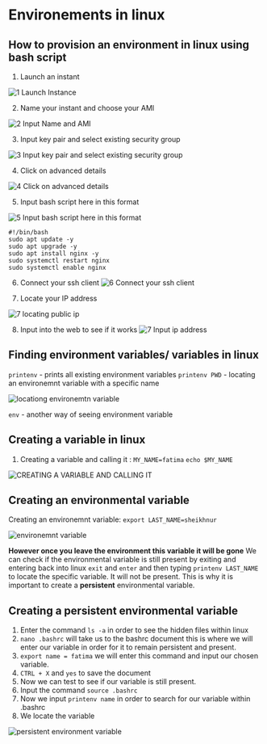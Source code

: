 # Environements in linux

## How to provision an environment in linux using bash script

1. Launch an instant

![1  Launch Instance](https://user-images.githubusercontent.com/129324316/232101833-d9a0be87-2d9b-4858-a57e-dac8b8f19ccc.png)


2. Name your instant and choose your AMI

![2  Input Name and AMI](https://user-images.githubusercontent.com/129324316/232101913-1d5be5b7-facf-418d-975e-4fb46c440218.png)

3. Input key pair and select existing security group

![3  Input key pair and select existing security group](https://user-images.githubusercontent.com/129324316/232102090-6649a367-80d8-44dc-83ab-7aeb40f3d8c3.png)

4. Click on advanced details

![4  Click on advanced details](https://user-images.githubusercontent.com/129324316/232102105-2bc50b3d-0cef-477a-88cc-e6b48816a8db.png)



5. Input bash script here in this format

![5  Input bash script here in this format](https://user-images.githubusercontent.com/129324316/232102124-e3bc2f6e-71fa-4ea3-9a8e-c976e385dda1.png)

```
#!/bin/bash 
sudo apt update -y 
sudo apt upgrade -y 
sudo apt install nginx -y 
sudo systemctl restart nginx 
sudo systemctl enable nginx
```
6. Connect your ssh client
![6  Connect your ssh client](https://user-images.githubusercontent.com/129324316/232102782-dd8dd0fe-615e-4d76-b769-1f976b398687.png)


7. Locate your IP address

![7  locating public ip](https://user-images.githubusercontent.com/129324316/232102926-357521b2-54fd-4e3b-ad46-c50980f926c1.png)

8. Input into the web to see if it works
![7  Input ip address](https://user-images.githubusercontent.com/129324316/232102810-e1179c6f-3980-4096-93e7-05583d037aaa.png)


## Finding environment variables/ variables in linux

`printenv` - prints all existing environment variables
`printenv PWD` - locating an environemnt variable with a specific name

![locationg environemtn variable](https://user-images.githubusercontent.com/129324316/232076097-15f135ef-2032-47e5-acff-bf8a88846f74.png)

`env` - another way of seeing environment variable


## Creating a variable in linux
1. Creating a variable and calling it :
 `MY_NAME=fatima`
 `echo $MY_NAME`
 
 ![CREATING A VARIABLE AND CALLING IT](https://user-images.githubusercontent.com/129324316/232075927-ad11708e-e8a6-44bc-9324-4c1c48762f4a.png)
 
## Creating an environmental variable
Creating an environemnt variable: `export LAST_NAME=sheikhnur`

![environemnt variable](https://user-images.githubusercontent.com/129324316/232076816-6d4dd050-1772-4151-a0c7-344ee8909f04.png)


**However once you leave the environment this variable it will be gone**
We can check if the environmental variable is still present by exiting and entering back into linux
`exit` and `enter` and then typing `printenv LAST_NAME` to locate the specific variable. It will not be present.
This is why it is important to create a **persistent** environmental variable.

## Creating a **persistent** environmental variable
1. Enter the command `ls -a` in order to see the hidden files within linux
2. `nano .bashrc` will take us to the bashrc document this is where we will enter our variable in order for it to remain persistent and present.
3. `export name = fatima` we will enter this command and input our chosen variable.
4. `CTRL + X` and `yes` to save the document
5. Now we can test to see if our variable is still present.
6. Input the command `source .bashrc`
7. Now we input `printenv name` in order to search for our variable within .bashrc
8. We locate the variable 


![persistent environment variable](https://user-images.githubusercontent.com/129324316/232078452-6ca0c278-f589-4b09-857c-a88c43f5a830.png)


